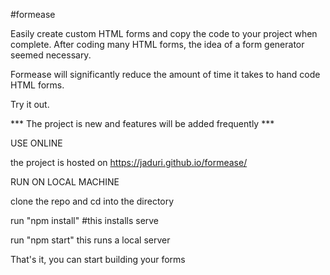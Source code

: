 #formease

Easily create custom HTML forms and copy the code to your project when complete.
After coding many HTML forms, the idea of a form generator seemed necessary.

Formease will significantly reduce the amount of time it takes to hand code HTML forms.

Try it out.

*** The project is new and features will be added frequently ***

USE ONLINE

the project is hosted on https://jaduri.github.io/formease/


RUN ON LOCAL MACHINE

clone the repo and cd into the directory

run "npm install" #this installs serve

run "npm start" this runs a local server

That's it, you can start building your forms
